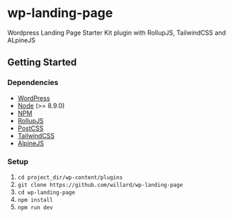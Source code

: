 # wp-landing-page
 Wordpress Landing Page Starter Kit plugin with RollupJS, TailwindCSS and ALpineJS

## Getting Started

### Dependencies

* [WordPress](https://wordpress.org/)
* [Node](https://nodejs.org/) (>= 8.9.0)
* [NPM](https://www.npmjs.com/)
* [RollupJS](https://rollupjs.org/guide/en/)
* [PostCSS](https://postcss.org/)
* [TailwindCSS](https://tailwindcss.com/)
* [AlpineJS](https://github.com/alpinejs/alpine)

### Setup
1.  `cd project_dir/wp-content/plugins`
1.  `git clone https://github.com/willard/wp-landing-page`
1.  `cd wp-landing-page`
1.  `npm install`
1.  `npm run dev`
